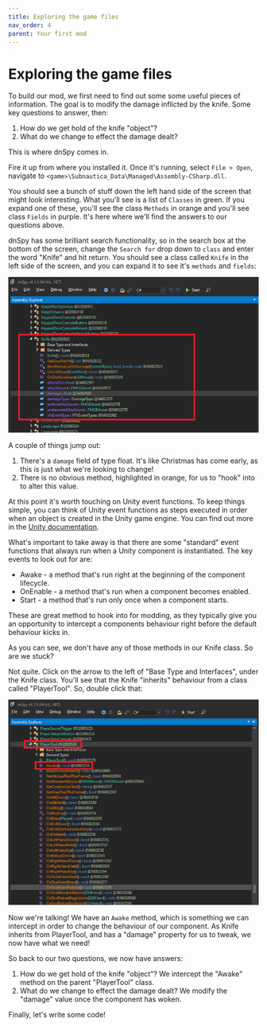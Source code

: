```yaml
---
title: Exploring the game files
nav_order: 4
parent: Your first mod
---
```


# Exploring the game files

To build our mod, we first need to find out some some useful pieces of information. The goal is to modify the damage inflicted by the knife. Some key questions to answer, then:

1. How do we get hold of the knife "object"?
2. What do we change to effect the damage dealt?

This is where dnSpy comes in.

Fire it up from where you installed it. Once it's running, select `File > Open`, navigate to `<game>\Subnautica_Data\Managed\Assembly-CSharp.dll`.

You should see a bunch of stuff down the left hand side of the screen that might look interesting. What you'll see is a list of `Classes` in green. If you expand one of these, you'll see the class `Methods` in orange and you'll see class `Fields` in purple. It's here where we'll find the answers to our questions above.

dnSpy has some brilliant search functionality, so in the search box at the bottom of the screen, change the `Search for` drop down to `class` and enter the word "Knife" and hit return. You should see a class called `Knife` in the left side of the screen, and you can expand it to see it's `methods` and `fields`:

![](./media/knifeclassresults.png)

A couple of things jump out:

1. There's a `damage` field of type float. It's like Christmas has come early, as this is just what we're looking to change!
1. There is no obvious method, highlighted in orange, for us to "hook" into to alter this value.

At this point it's worth touching on Unity event functions. To keep things simple, you can think of Unity event functions as steps executed in order when an object is created in the Unity game engine. You can find out more in the [Unity documentation](https://docs.unity3d.com/Manual/ExecutionOrder.html).

What's important to take away is that there are some "standard" event functions that always run when a Unity component is instantiated. The key events to look out for are:

- Awake - a method that's run right at the beginning of the component lifecycle.
- OnEnable - a method that's run when a component becomes enabled.
- Start - a method that's run only once when a component starts.

These are great method to hook into for modding, as they typically give you an opportunity to intercept a components behaviour right before the default behaviour kicks in.

As you can see, we don't have any of those methods in our Knife class. So are we stuck?

Not quite. Click on the arrow to the left of "Base Type and Interfaces", under the Knife class. You'll see that the Knife "inherits" behaviour from a class called "PlayerTool". So, double click that:

![](.\media\playertoolresult.png)

Now we're talking! We have an `Awake` method, which is something we can intercept in order to change the behaviour of our component. As Knife inherits from PlayerTool, and has a "damage" property for us to tweak, we now have what we need!

So back to our two questions, we now have answers:

1. How do we get hold of the knife "object"? We intercept the "Awake" method on the parent "PlayerTool" class.
2. What do we change to effect the damage dealt? We modify the "damage" value once the component has woken.

Finally, let's write some code!